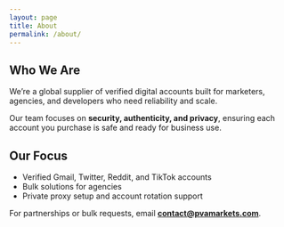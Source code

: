 ```yaml
---
layout: page
title: About
permalink: /about/
---
```


## Who We Are
We’re a global supplier of verified digital accounts built for marketers, agencies, and developers who need reliability and scale.

Our team focuses on **security, authenticity, and privacy**, ensuring each account you purchase is safe and ready for business use.

## Our Focus
- Verified Gmail, Twitter, Reddit, and TikTok accounts  
- Bulk solutions for agencies  
- Private proxy setup and account rotation support  

For partnerships or bulk requests, email **contact@pvamarkets.com**.
